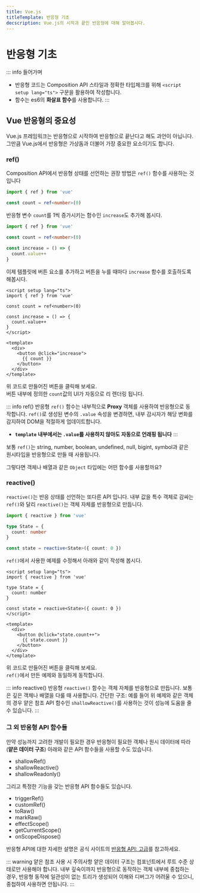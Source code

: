 ```yaml
---
title: Vue.js
titleTemplate: 반응형 기초
decscription: Vue.js의 시작과 끝인 반응형에 대해 알아봅시다.
---
```


<script setup lang="ts">
import Example1 from './source/reactive/01.vue';
import Example2 from './source/reactive/02.vue';
</script>

# 반응형 기초

::: info 들어가며

- 반응형 코드는 Composition API 스타일과 정확한 타입체크를 위해 `<script setup lang="ts">` 구문을 활용하여 작성합니다.
- 함수는 es6의 **화살표 함수**를 사용합니다.
  :::

## Vue 반응형의 중요성

Vue.js 프레임워크는 반응형으로 시작하여 반응형으로 끝난다고 해도 과언이 아닙니다.\
그만큼 Vue.js에서 반응형은 가상돔과 더불어 가장 중요한 요소이기도 합니다.

### ref()

Composition API에서 반응형 상태를 선언하는 권장 방법은 `ref()` 함수를 사용하는 것입니다

```ts
import { ref } from 'vue'

const count = ref<number>(0)
```

반응형 변수 `count`를 1씩 증가시키는 함수인 `increase`도 추가해 봅시다.

```ts
import { ref } from 'vue'

const count = ref<number>(0)

const increase = () => {
  count.value++
}
```

이제 템플릿에 버튼 요소를 추가하고 버튼을 누를 때마다 `increase` 함수를 호출하도록 해봅시다.

```vue
<script setup lang="ts">
import { ref } from 'vue'

const count = ref<number>(0)

const increase = () => {
  count.value++
}
</script>

<template>
  <div>
    <button @click="increase">
      {{ count }}
    </button>
  </div>
</template>
```

위 코드로 만들어진 버튼을 클릭해 보세요.\
버튼 내부에 정의한 `count`값의 UI가 자동으로 리 렌더링 됩니다.

<ClientOnly>
<Example1 />
</ClientOnly>

::: info ref() 반응형
`ref()` 함수는 내부적으로 **Proxy** 객체를 사용하여 반응형으로 동작합니다.
`ref()`로 생성된 변수의 `.value` 속성을 변경하면, 내부 감시자가 해당 변화를 감지하여 DOM을 적절하게 업데이트합니다.

- **`template` 내부에서는 `.value`를 사용하지 않아도 자동으로 언래핑 됩니다**
  :::

보통 `ref()`는 string, number, boolean, undefined, null, bigint, symbol과 같은 원시타입을 반응형으로 만들 때 사용됩니다.

그렇다면 객체나 배열과 같은 `Object` 타입에는 어떤 함수를 사용할까요?

### reactive()

`reactive()`는 반응 상태를 선언하는 또다른 API 입니다. 내부 값을 특수 객체로 감싸는 `ref()`와 달리 `reactive()`는 객체 자체를 반응형으로 만듭니다.

```ts
import { reactive } from 'vue'

type State = {
  count: number
}

const state = reactive<State>({ count: 0 })
```

`ref()`에서 사용한 예제를 수정해서 아래와 같이 작성해 봅시다.

```vue
<script setup lang="ts">
import { reactive } from 'vue'

type State = {
  count: number
}

const state = reactive<State>({ count: 0 })
</script>

<template>
  <div>
    <button @click="state.count++">
      {{ state.count }}
    </button>
  </div>
</template>
```

위 코드로 만들어진 버튼을 클릭해 보세요.\
`ref()`에서 만든 예제와 동일하게 동작합니다.

<ClientOnly>
<Example2 />
</ClientOnly>

::: info reactive() 반응형
`reactive()` 함수는 객체 자체를 반응형으로 만듭니다.
보통은 깊은 객체나 배열을 다룰 때 사용합니다. 간단한 구조: 예를 들어 위 예제와 같은 객체의 경우 얕은 참조 API 함수인 `shallowReactive()`를 사용하는 것이 성능에 도움을 줄 수 있습니다.
:::

### 그 외 반응형 API 함수들

만약 성능까지 고려한 개발이 필요한 경우 반응형이 필요한 객체나 원시 데이터에 따라(**얕은 데이터 구조**) 아래와 같은 API 함수들을 사용할 수도 있습니다.

- shallowRef()
- shallowReactive()
- shallowReadonly()

그리고 특정한 기능을 갖는 반응형 API 함수들도 있습니다.

- triggerRef()
- customRef()
- toRaw()
- markRaw()
- effectScope()
- getCurrentScope()
- onScopeDispose()

반응형 API에 대한 자세한 설명은 공식 사이트의 [반응형 API: 고급](https://ko.vuejs.org/api/reactivity-advanced.html)를 참고하세요.

::: warning 얕은 참조 사용 시 주의사항
얕은 데이터 구조는 컴포넌트에서 루트 수준 상태로만 사용해야 합니다. 내부 깊숙이까지 반응형으로 동작하는 객체 내부에 중첩하는 경우, 반응형 동작에 일관성이 없는 트리가 생성되어 이해와 디버그가 어려울 수 있으니, 중첩하여 사용하면 안됩니다.
:::
